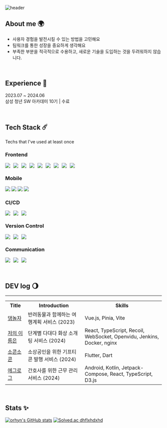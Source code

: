 ![header](https://capsule-render.vercel.app/api?type=venom&height=300&color=7EA1FF&text=Ahyeon%20Kim&section=header&reversal=false&textBg=false&fontColor=27374D&fontSize=76&fontAlign=51)

## About me 🌍
- 사용자 경험을 발전시킬 수 있는 방법을 고민해요
- 팀워크를 통한 성장을 중요하게 생각해요
- 부족한 부분을 적극적으로 수용하고, 새로운 기술을 도입하는 것을 두려워하지 않습니다.

<br>

## Experience 🌙
2023.07 ~ 2024.06 <br>
삼성 청년 SW 아카데미 10기 | 수료



  <br>


## Tech Stack ☄️
Techs that I've used at least once

### Frontend
<div style="display: flex; gap: 10px">
<img src="https://img.shields.io/badge/HTML5-E34F26?style=for-the-badge&logo=HTML5&logoColor=white">
<img src="https://img.shields.io/badge/CSS3-1572B6?style=for-the-badge&logo=CSS3&logoColor=white">
<img src="https://img.shields.io/badge/styled--components-DB7093?style=for-the-badge&logo=styledcomponents&logoColor=white">
<img src="https://img.shields.io/badge/JAVASCRIPT-F7DF1E?style=for-the-badge&logo=JAVASCRIPT&logoColor=white">
<img src="https://img.shields.io/badge/TYPESCRIPT-3178C6?style=for-the-badge&logo=TYPESCRIPT&logoColor=white">
<img src="https://img.shields.io/badge/REACT-61DAFB?style=for-the-badge&logo=REACT&logoColor=white">
<img src="https://img.shields.io/badge/VUE.JS-4FC08D?style=for-the-badge&logo=VUE.JS&logoColor=white">
<img src="https://img.shields.io/badge/RECOIL-3578E5?style=for-the-badge&logo=RECOIL&logoColor=white">
<img src="https://img.shields.io/badge/d3.js-F9A03C?style=for-the-badge&logo=D3.js&logoColor=white">
</div>

### Mobile
<img src="https://img.shields.io/badge/FLUTTER-02569B?style=for-the-badge&logo=FLUTTER&logoColor=white">
<img src="https://img.shields.io/badge/Android-34A853?style=for-the-badge&logo=Android&logoColor=white">
<img src="https://img.shields.io/badge/KOTLIN-7F52FF?style=for-the-badge&logo=KOTLIN&logoColor=white">
<img src="https://img.shields.io/badge/jetpack compose-34285F4?style=for-the-badge&logo=jetpackcompose&logoColor=white">

### CI/CD
<div style="display: flex; gap: 10px">
<img src="https://img.shields.io/badge/JENKINS-D24939?style=for-the-badge&logo=JENKINS&logoColor=white">
<img src="https://img.shields.io/badge/DOCKER-2496ED?style=for-the-badge&logo=DOCKER&logoColor=white">
<img src="https://img.shields.io/badge/FASTLANE-00F200?style=for-the-badge&logo=FASTLANE&logoColor=white">
</div>

### Version Control
<div style="display: flex; gap: 10px">
<img src="https://img.shields.io/badge/GIT-F05032?style=for-the-badge&logo=GIT&logoColor=white">
<img src="https://img.shields.io/badge/GITHUB-181717?style=for-the-badge&logo=GITHUB&logoColor=white">
<img src="https://img.shields.io/badge/GITLAB-FC6D26?style=for-the-badge&logo=GITLAB&logoColor=white">
</div>

### Communication
<div style="display: flex; gap: 10px">
<img src="https://img.shields.io/badge/JIRA-0052CC?style=for-the-badge&logo=jirasoftware&logoColor=white">
<img src="https://img.shields.io/badge/FIGMA-F24E1E?style=for-the-badge&logo=FIGMA&logoColor=white">
<img src="https://img.shields.io/badge/NOTION-000000?style=for-the-badge&logo=notion&logoColor=white">
</div>

<br>
<br>

## DEV log 🌖
<hr>
<div style="text-align: center;">
<table>
  <tr>
    <th>Title</th>
    <th>Introduction</th>
    <th>Skills</th>
  </tr>

[//]: # (  <tr>)

[//]: # (    <td><a href="https://github.com/dhflxhdxhd/smartfarm_with_arduino">스마트팜</a></td>)

[//]: # (    <td> 베트남 망고 & 커피 농장의 데이터를 수집 및 비교 분석 &#40;2019&#41; </td>)

[//]: # (    <td> Arduino, C++, Jupyter Notebook </td>)

[//]: # (  </tr>)

[//]: # (  <tr>)

[//]: # (    <td><a href="https://github.com/dhflxhdxhd/android_moonlightfairy_saftey">moonlightfariy</a></td>)

[//]: # (    <td> 밤길 안전 신고 어플 &#40;2019&#41; </td>)

[//]: # (    <td> Android, firebase </td>)

[//]: # (  </tr>)

[//]: # (  <tr>)

[//]: # (    <td><a href="https://github.com/dhflxhdxhd/tipEthnic">팁의 민족</a></td>)

[//]: # (    <td> 추가 배달비 계산 웹 서비스 &#40;2021&#41; </td>)

[//]: # (    <td> Html, Css, JavaScript </td>)

[//]: # (  </tr>)

[//]: # (<tr>)

[//]: # (    <td><a href="https://github.com/dhflxhdxhd/mappingJeju">맵핑제주</a></td>)

[//]: # (    <td> 주변 장소 추천 웹서비스 &#40;2022&#41; </td>)

[//]: # (    <td> React </td>)

[//]: # (  </tr>)

[//]: # ( <tr>)

[//]: # (    <td><a href="https://github.com/dhflxhdxhd/erdiin-JNU-information">어디인</a></td>)

[//]: # (    <td> 대학 시설 정보 웹 서비스 &#40;2023&#41; </td>)

[//]: # (    <td> React </td>)

[//]: # (  </tr>)
  <tr>
    <td><a href="https://github.com/dhflxhdxhd/d-noja-Frontend">댕놀자</a></td>
    <td> 반려동물과 함께하는 여행계획 서비스 (2023) </td>
    <td> Vue.js, Pinia, Vite </td>
  </tr>
  <tr>
    <td><a href="https://github.com/dhflxhdxhd/mynameis">저의 이름은</a></td>
    <td> 단계별 다대다 화상 소개팅 서비스 (2024) </td>
    <td> React, TypeScript, Recoil, WebSocket, Openvidu, Jenkins, Docker, nginx </td>
  </tr>
  <tr>
    <td><a href="https://github.com/dhflxhdxhd/socon-socon">소콘소콘</a></td>
    <td> 소상공인을 위한 기프티콘 발행 서비스 (2024) </td>
    <td> Flutter, Dart </td>
  </tr>
<tr>
    <td><a href="https://github.com/honam-hyanguhoe/bare-egg-log">에그로그</a></td>
    <td> 간호사를 위한 근무 관리 서비스 (2024) </td>
    <td> Android, Kotlin, Jetpack-Compose, React, TypeScript, D3.js </td>
  </tr>
</table>
</div>

<br>

## Stats ✨
[![orhyn's GitHub stats](https://github-readme-stats.vercel.app/api?username=dhflxhdxhd)](https://github.com/anuraghazra/github-readme-stats)
[![Solved.ac dhflxhdxhd](http://mazassumnida.wtf/api/v2/generate_badge?boj=dhflxhdxhd)](https://solved.ac/{handle})

